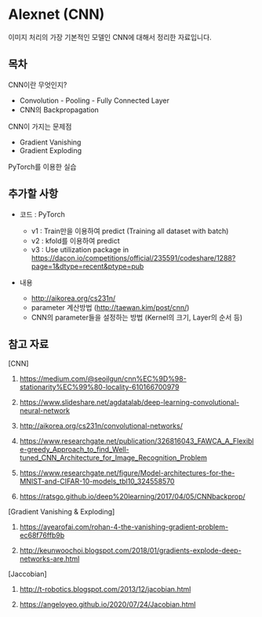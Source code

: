 # Alexnet (CNN)

이미지 처리의 가장 기본적인 모델인 CNN에 대해서 정리한 자료입니다. 

## 목차 

CNN이란 무엇인지? 
- Convolution - Pooling - Fully Connected Layer 
- CNN의 Backpropagation 

CNN이 가지는 문제점 
- Gradient Vanishing 
- Gradient Exploding 

PyTorch를 이용한 실습 

## 추가할 사항

- 코드 : PyTorch 
  - v1 : Train만을 이용하여 predict (Training all dataset with batch)  
  - v2 : kfold를 이용하여 predict 
  - v3 : Use utilization package in https://dacon.io/competitions/official/235591/codeshare/1288?page=1&dtype=recent&ptype=pub

- 내용 
  - http://aikorea.org/cs231n/ 
  - parameter 계산방법 (http://taewan.kim/post/cnn/)
  - CNN의 parameter들을 설정하는 방법 (Kernel의 크기, Layer의 순서 등) 

## 참고 자료

[CNN]

1. https://medium.com/@seoilgun/cnn%EC%9D%98-stationarity%EC%99%80-locality-610166700979

2. https://www.slideshare.net/agdatalab/deep-learning-convolutional-neural-network

3. http://aikorea.org/cs231n/convolutional-networks/

4. https://www.researchgate.net/publication/326816043_FAWCA_A_Flexible-greedy_Approach_to_find_Well-tuned_CNN_Architecture_for_Image_Recognition_Problem

5. https://www.researchgate.net/figure/Model-architectures-for-the-MNIST-and-CIFAR-10-models_tbl10_324558570

6. https://ratsgo.github.io/deep%20learning/2017/04/05/CNNbackprop/

[Gradient Vanishing & Exploding] 

1. https://ayearofai.com/rohan-4-the-vanishing-gradient-problem-ec68f76ffb9b

2. http://keunwoochoi.blogspot.com/2018/01/gradients-explode-deep-networks-are.html

[Jaccobian] 

1. http://t-robotics.blogspot.com/2013/12/jacobian.html

2. https://angeloyeo.github.io/2020/07/24/Jacobian.html
